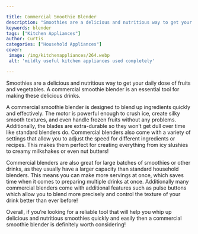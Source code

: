 ```yaml
---

title: Commercial Smoothie Blender
description: "Smoothies are a delicious and nutritious way to get your daily dose of fruits and vegetables. A commercial smoothie blender is an ...swipe up to find out"
keywords: blender
tags: ["Kitchen Appliances"]
author: Curtis
categories: ["Household Appliances"]
cover: 
 image: /img/kitchenappliances/264.webp
 alt: 'mildly useful kitchen appliances used completely'

---
```


Smoothies are a delicious and nutritious way to get your daily dose of fruits and vegetables. A commercial smoothie blender is an essential tool for making these delicious drinks.

A commercial smoothie blender is designed to blend up ingredients quickly and effectively. The motor is powerful enough to crush ice, create silky smooth textures, and even handle frozen fruits without any problems. Additionally, the blades are extra-durable so they won’t get dull over time like standard blenders do. Commercial blenders also come with a variety of settings that allow you to adjust the speed for different ingredients or recipes. This makes them perfect for creating everything from icy slushies to creamy milkshakes or even nut butters!

Commercial blenders are also great for large batches of smoothies or other drinks, as they usually have a larger capacity than standard household blenders. This means you can make more servings at once, which saves time when it comes to preparing multiple drinks at once. Additionally many commercial blenders come with additional features such as pulse buttons which allow you to blend more precisely and control the texture of your drink better than ever before!

Overall, if you’re looking for a reliable tool that will help you whip up delicious and nutritious smoothies quickly and easily then a commercial smoothie blender is definitely worth considering!
